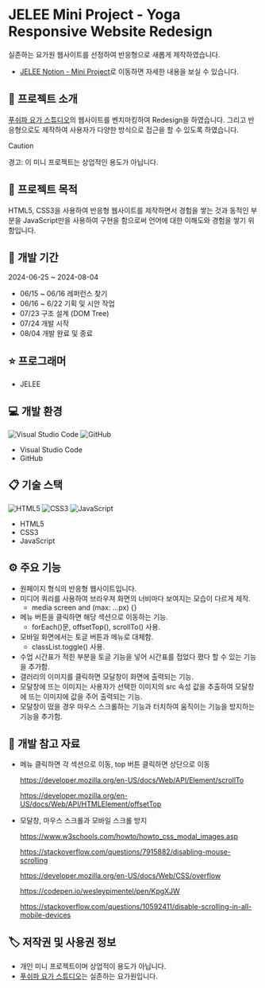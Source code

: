 # JELEE Mini Project - Yoga Responsive Website Redesign
실존하는 요가원 웹사이트를 선정하여 반응형으로 새롭게 제작하였습니다.
- [JELEE Notion - Mini Project](https://www.notion.so/c6998e4a8d13433ab60b650051fa3cfa?pvs=4)로 이동하면 자세한 내용을 보실 수 있습니다.

## 	:speech_balloon: 프로젝트 소개
[푸쉬파 요가 스튜디오](https://pushpayogastudio.modoo.at/)의 웹사이트를 벤치마킹하여 Redesign을 하였습니다.
그리고 반응형으로도 제작하여 사용자가 다양한 방식으로 접근을 할 수 있도록 하였습니다.
> [!CAUTION]
> 경고: 이 미니 프로젝트는 상업적인 용도가 아닙니다.

## :walking: 프로젝트 목적
HTML5, CSS3을 사용하여 반응형 웹사이트를 제작하면서 경험을 쌓는 것과 동적인 부분을 JavaScript만을 사용하여 구현을 함으로써 언어에 대한 이해도와 경험을 쌓기 위함입니다.

## :calendar: 개발 기간
2024-06-25 ~ 2024-08-04
- 06/15 ~ 06/16 레퍼런스 찾기
- 06/16 ~ 6/22 기획 및 시안 작업
- 07/23 구조 설계 (DOM Tree)
- 07/24 개발 시작
- 08/04 개발 완료 및 종료

## 	:star: 프로그래머
- JELEE

## :computer: 개발 환경
![Visual Studio Code](https://img.shields.io/badge/Visual%20Studio%20Code-0078d7.svg?style=for-the-badge&logo=visual-studio-code&logoColor=white)
![GitHub](https://img.shields.io/badge/github-%23121011.svg?style=for-the-badge&logo=github&logoColor=white)
- Visual Studio Code
- GitHub

## :clipboard: 기술 스택
![HTML5](https://img.shields.io/badge/html5-%23E34F26.svg?style=for-the-badge&logo=html5&logoColor=white)
![CSS3](https://img.shields.io/badge/css3-%231572B6.svg?style=for-the-badge&logo=css3&logoColor=white)
![JavaScript](https://img.shields.io/badge/javascript-%23323330.svg?style=for-the-badge&logo=javascript&logoColor=%23F7DF1E)
- HTML5
- CSS3
- JavaScript

## :gear: 주요 기능
- 원페이지 형식의 반응형 웹사이트입니다.
- 미디어 쿼리를 사용하여 브라우져 화면의 너비마다 보여지는 모습이 다르게 제작.
  - media screen and (max: ...px) {}
- 메뉴 버튼을 클릭하면 해당 섹션으로 이동하는 기능.
  - forEach()문, offsetTop(), scrollTo() 사용.
- 모바일 화면에서는 토글 버튼과 메뉴로 대체함.
  - classList.toggle() 사용.
- 수업 시간표가 적힌 부분을 토글 기능을 넣어 시간표를 접었다 폈다 할 수 있는 기능을 추가함.
- 갤러리의 이미지를 클릭하면 모달창이 화면에 출력되는 기능.
- 모달창에 뜨는 이미지는 사용자가 선택한 이미지의 src 속성 값을 추출하여 모달창에 뜨는 이미지에 값을 주어 출력되는 기능.
- 모달창이 떴을 경우 마우스 스크롤하는 기능과 터치하여 움직이는 기능을 방지하는 기능을 추가함.

## :eyes: 개발 참고 자료
- 메뉴 클릭하면 각 섹션으로 이동, top 버튼 클릭하면 상단으로 이동
    
    https://developer.mozilla.org/en-US/docs/Web/API/Element/scrollTo
    
    https://developer.mozilla.org/en-US/docs/Web/API/HTMLElement/offsetTop
    
- 모달창, 마우스 스크롤과 모바일 스크롤 방지
    
    https://www.w3schools.com/howto/howto_css_modal_images.asp
    
    https://stackoverflow.com/questions/7915882/disabling-mouse-scrolling
    
    https://developer.mozilla.org/en-US/docs/Web/CSS/overflow
    
    https://codepen.io/wesleypimentel/pen/KpgXJW
    
    https://stackoverflow.com/questions/10592411/disable-scrolling-in-all-mobile-devices

## :label: 저작권 및 사용권 정보
- 개인 미니 프로젝트이며 상업적이 용도가 아닙니다.
- [푸쉬파 요가 스튜디오](https://pushpayogastudio.modoo.at/)는 실존하는 요가원입니다.
